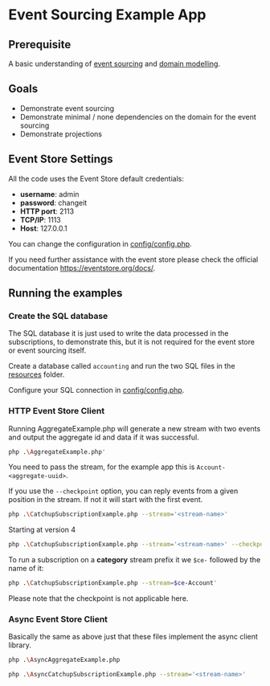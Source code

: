 # Event Sourcing Example App

## Prerequisite

A basic understanding of [event sourcing](https://martinfowler.com/eaaDev/EventSourcing.html) and [domain modelling](https://en.wikipedia.org/wiki/Domain_model).
 
## Goals

 * Demonstrate event sourcing
 * Demonstrate minimal / none dependencies on the domain for the event sourcing
 * Demonstrate projections

## Event Store Settings

All the code uses the Event Store default credentials:

 * **username**: admin
 * **password**: changeit
 * **HTTP port**: 2113
 * **TCP/IP**: 1113
 * **Host**: 127.0.0.1

You can change the configuration in [config/config.php](../config/config.php).

If you need further assistance with the event store please check the official documentation https://eventstore.org/docs/.

## Running the examples

### Create the SQL database

The SQL database it is just used to write the data processed in the subscriptions, to demonstrate this, but it is not required for the event store or event sourcing itself.

Create a database called `accounting` and run the two SQL files in the [resources](./resources) folder.

Configure your SQL connection in [config/config.php](../config/config.php).

### HTTP Event Store Client

Running AggregateExample.php will generate a new stream with two events and output the aggregate id and data if it was successful.

```sh
php .\AggregateExample.php'
```

You need to pass the stream, for the example app this is `Account-<aggregate-uuid>`.

If you use the `--checkpoint` option, you can reply events from a given position in the stream. If not it will start with the first event.

```sh
php .\CatchupSubscriptionExample.php --stream='<stream-name>'
```

Starting at version 4

```sh
php .\CatchupSubscriptionExample.php --stream='<stream-name>' --checkpoint 4
```

To run a subscription on a **category** stream prefix it we `$ce-` followed by the name of it:

```sh
php .\CatchupSubscriptionExample.php --stream=$ce-Account'
```

Please note that the checkpoint is not applicable here.

### Async Event Store Client

Basically the same as above just that these files implement the async client library.

```sh
php .\AsyncAggregateExample.php
```

```sh
php .\AsyncCatchupSubscriptionExample.php --stream='<stream-name>'
```

